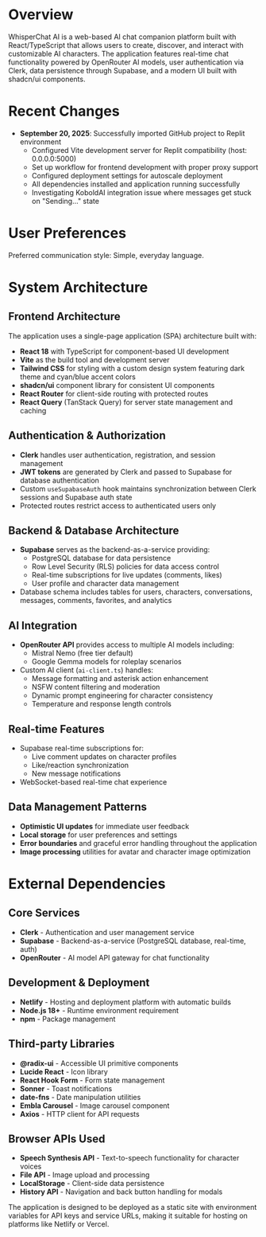 # Overview

WhisperChat AI is a web-based AI chat companion platform built with React/TypeScript that allows users to create, discover, and interact with customizable AI characters. The application features real-time chat functionality powered by OpenRouter AI models, user authentication via Clerk, data persistence through Supabase, and a modern UI built with shadcn/ui components.

# Recent Changes

- **September 20, 2025**: Successfully imported GitHub project to Replit environment
  - Configured Vite development server for Replit compatibility (host: 0.0.0.0:5000)
  - Set up workflow for frontend development with proper proxy support
  - Configured deployment settings for autoscale deployment
  - All dependencies installed and application running successfully
  - Investigating KoboldAI integration issue where messages get stuck on "Sending..." state

# User Preferences

Preferred communication style: Simple, everyday language.

# System Architecture

## Frontend Architecture
The application uses a single-page application (SPA) architecture built with:
- **React 18** with TypeScript for component-based UI development
- **Vite** as the build tool and development server
- **Tailwind CSS** for styling with a custom design system featuring dark theme and cyan/blue accent colors
- **shadcn/ui** component library for consistent UI components
- **React Router** for client-side routing with protected routes
- **React Query** (TanStack Query) for server state management and caching

## Authentication & Authorization
- **Clerk** handles user authentication, registration, and session management
- **JWT tokens** are generated by Clerk and passed to Supabase for database authentication
- Custom `useSupabaseAuth` hook maintains synchronization between Clerk sessions and Supabase auth state
- Protected routes restrict access to authenticated users only

## Backend & Database Architecture
- **Supabase** serves as the backend-as-a-service providing:
  - PostgreSQL database for data persistence
  - Row Level Security (RLS) policies for data access control
  - Real-time subscriptions for live updates (comments, likes)
  - User profile and character data management
- Database schema includes tables for users, characters, conversations, messages, comments, favorites, and analytics

## AI Integration
- **OpenRouter API** provides access to multiple AI models including:
  - Mistral Nemo (free tier default)
  - Google Gemma models for roleplay scenarios
- Custom AI client (`ai-client.ts`) handles:
  - Message formatting and asterisk action enhancement
  - NSFW content filtering and moderation
  - Dynamic prompt engineering for character consistency
  - Temperature and response length controls

## Real-time Features
- Supabase real-time subscriptions for:
  - Live comment updates on character profiles
  - Like/reaction synchronization
  - New message notifications
- WebSocket-based real-time chat experience

## Data Management Patterns
- **Optimistic UI updates** for immediate user feedback
- **Local storage** for user preferences and settings
- **Error boundaries** and graceful error handling throughout the application
- **Image processing** utilities for avatar and character image optimization

# External Dependencies

## Core Services
- **Clerk** - Authentication and user management service
- **Supabase** - Backend-as-a-service (PostgreSQL database, real-time, auth)
- **OpenRouter** - AI model API gateway for chat functionality

## Development & Deployment
- **Netlify** - Hosting and deployment platform with automatic builds
- **Node.js 18+** - Runtime environment requirement
- **npm** - Package management

## Third-party Libraries
- **@radix-ui** - Accessible UI primitive components
- **Lucide React** - Icon library
- **React Hook Form** - Form state management
- **Sonner** - Toast notifications
- **date-fns** - Date manipulation utilities
- **Embla Carousel** - Image carousel component
- **Axios** - HTTP client for API requests

## Browser APIs Used
- **Speech Synthesis API** - Text-to-speech functionality for character voices
- **File API** - Image upload and processing
- **LocalStorage** - Client-side data persistence
- **History API** - Navigation and back button handling for modals

The application is designed to be deployed as a static site with environment variables for API keys and service URLs, making it suitable for hosting on platforms like Netlify or Vercel.